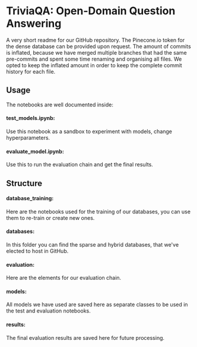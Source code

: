 # TriviaQA: Open-Domain Question Answering
A very short readme for our GitHub repository. The Pinecone.io token for the dense database can be provided upon request. The amount of commits is inflated, because we have merged multiple branches that had the same pre-commits and spent some time renaming and organising all files. We opted to keep the inflated amount in order to keep the complete commit history for each file.

## Usage
The notebooks are well documented inside:

#### test_models.ipynb:
Use this notebook as a sandbox to experiment with models, change hyperparameters.

#### evaluate_model.ipynb:
Use this to run the evaluation chain and get the final results. 

## Structure

#### database_training:
Here are the notebooks used for the training of our databases, you can use them to re-train or create new ones.

#### databases:
In this folder you can find the sparse and hybrid databases, that we've elected to host in GitHub.

#### evaluation:
Here are the elements for our evaluation chain.

#### models:
All models we have used are saved here as separate classes to be used in the test and evaluation notebooks.

#### results:
The final evaluation results are saved here for future processing.

